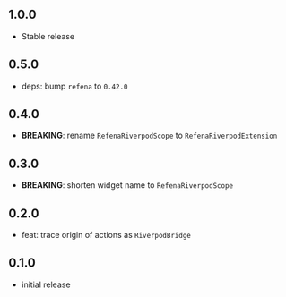 ## 1.0.0

- Stable release

## 0.5.0

- deps: bump `refena` to `0.42.0`

## 0.4.0

- **BREAKING**: rename `RefenaRiverpodScope` to `RefenaRiverpodExtension`

## 0.3.0

- **BREAKING**: shorten widget name to `RefenaRiverpodScope`

## 0.2.0

- feat: trace origin of actions as `RiverpodBridge`

## 0.1.0

- initial release
